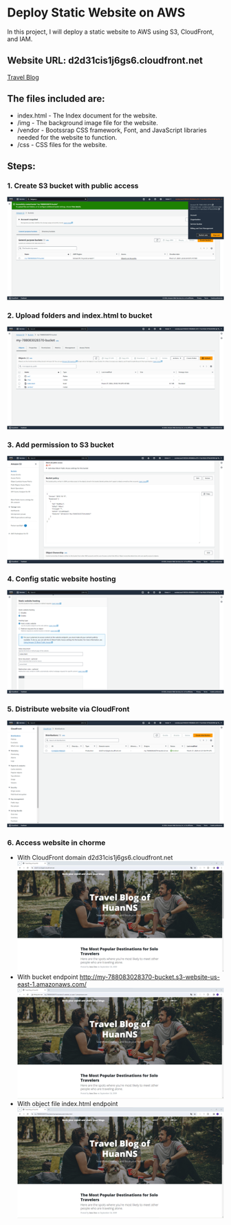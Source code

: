 # Deploy Static Website on AWS

In this project, I will deploy a static website to AWS using S3, CloudFront, and IAM.

## Website URL: d2d31cis1j6gs6.cloudfront.net
[Travel Blog](d2d31cis1j6gs6.cloudfront.net)

## The files included are: 

- index.html - The Index document for the website.
- /img - The background image file for the website.
- /vendor - Bootssrap CSS framework, Font, and JavaScript libraries needed for the website to function.
- /css - CSS files for the website.

## Steps:
### 1. Create S3 bucket with public access
![Create-S3-bucket](./steps-images/Create-S3-bucket.png)
### 2. Upload folders and index.html to bucket
![Upload-file-to-S3](./steps-images/Upload-file-to-S3.png)
### 3. Add permission to S3 bucket
![Add-permission-to-bucket](./steps-images/Add-permission-to-bucket.png)
### 4. Config static website hosting
![Enable-static-website-hosting](./steps-images/Enable-static-website-hosting.png)
### 5. Distribute website via CloudFront
![Distribute-website-via-CloudFront](./steps-images/Distribute-website-via-CloudFront.png)
### 6. Access website in chorme
- With CloudFront domain d2d31cis1j6gs6.cloudfront.net
![Access-website-in-chorme](./steps-images/Access-website-by-CloudFront.png)
- With bucket endpoint http://my-788083028370-bucket.s3-website-us-east-1.amazonaws.com/
![Access-website-in-chorme](./steps-images/Access-website-via-bucket-endpoint.png)
- With object file index.html endpoint
![Access-website-in-chorme](./steps-images/Access-website-via-object-url.png)